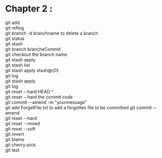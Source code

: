 # Chapter 2 :  

git add  
git reflog  
git branch -d branchname to delete a branch  
git status  
git stash  
git branch brancheCommit  
git checkout the branch name  
git stash apply  
git stash list  
git stash apply stash@{0}  
git log   
git stash apply  
git log  
git reset --hard HEAD ^  
git reset  --hard the commit code  
git commit --amend -m "yourmessage"  
git add ForgetFile.txt  to add a forgotten file to be committed 
git commit --amend   
git reset --hard  
git reset --mixed  
git reset --soft  
git revert  
git blame  
git cherry-pick  
git test  




